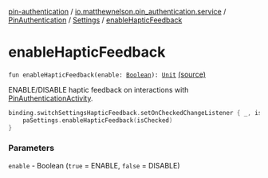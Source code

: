 [pin-authentication](../../../index.md) / [io.matthewnelson.pin_authentication.service](../../index.md) / [PinAuthentication](../index.md) / [Settings](index.md) / [enableHapticFeedback](./enable-haptic-feedback.md)

# enableHapticFeedback

`fun enableHapticFeedback(enable: `[`Boolean`](https://kotlinlang.org/api/latest/jvm/stdlib/kotlin/-boolean/index.html)`): `[`Unit`](https://kotlinlang.org/api/latest/jvm/stdlib/kotlin/-unit/index.html) [(source)](https://github.com/05nelsonm/pin-authentication/blob/master/pin-authentication/src/main/java/io/matthewnelson/pin_authentication/service/PinAuthentication.kt#L845)

ENABLE/DISABLE haptic feedback on interactions with
[PinAuthenticationActivity](#).

``` kotlin
binding.switchSettingsHapticFeedback.setOnCheckedChangeListener { _, isChecked ->
    paSettings.enableHapticFeedback(isChecked)
}
```

### Parameters

`enable` - Boolean (`true` = ENABLE, `false` = DISABLE)
